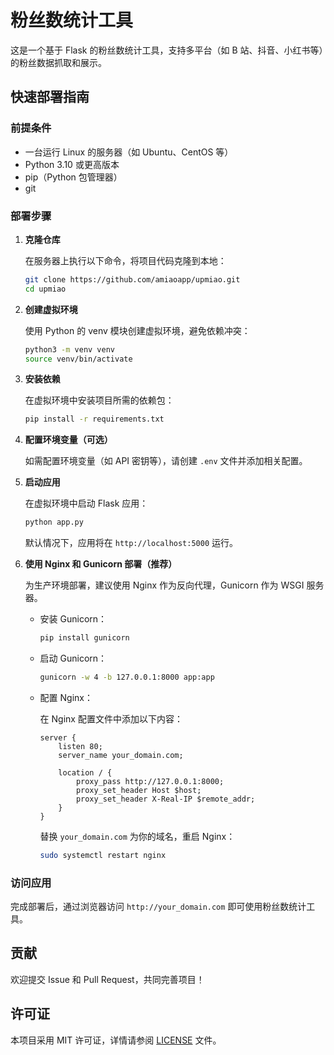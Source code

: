 # 粉丝数统计工具

这是一个基于 Flask 的粉丝数统计工具，支持多平台（如 B 站、抖音、小红书等）的粉丝数据抓取和展示。

## 快速部署指南

### 前提条件

- 一台运行 Linux 的服务器（如 Ubuntu、CentOS 等）
- Python 3.10 或更高版本
- pip（Python 包管理器）
- git

### 部署步骤

1. **克隆仓库**

   在服务器上执行以下命令，将项目代码克隆到本地：

   ```bash
   git clone https://github.com/amiaoapp/upmiao.git
   cd upmiao
   ```

2. **创建虚拟环境**

   使用 Python 的 venv 模块创建虚拟环境，避免依赖冲突：

   ```bash
   python3 -m venv venv
   source venv/bin/activate
   ```

3. **安装依赖**

   在虚拟环境中安装项目所需的依赖包：

   ```bash
   pip install -r requirements.txt
   ```

4. **配置环境变量（可选）**

   如需配置环境变量（如 API 密钥等），请创建 `.env` 文件并添加相关配置。

5. **启动应用**

   在虚拟环境中启动 Flask 应用：

   ```bash
   python app.py
   ```

   默认情况下，应用将在 `http://localhost:5000` 运行。

6. **使用 Nginx 和 Gunicorn 部署（推荐）**

   为生产环境部署，建议使用 Nginx 作为反向代理，Gunicorn 作为 WSGI 服务器。

   - 安装 Gunicorn：

     ```bash
     pip install gunicorn
     ```

   - 启动 Gunicorn：

     ```bash
     gunicorn -w 4 -b 127.0.0.1:8000 app:app
     ```

   - 配置 Nginx：

     在 Nginx 配置文件中添加以下内容：

     ```nginx
     server {
         listen 80;
         server_name your_domain.com;

         location / {
             proxy_pass http://127.0.0.1:8000;
             proxy_set_header Host $host;
             proxy_set_header X-Real-IP $remote_addr;
         }
     }
     ```

     替换 `your_domain.com` 为你的域名，重启 Nginx：

     ```bash
     sudo systemctl restart nginx
     ```

### 访问应用

完成部署后，通过浏览器访问 `http://your_domain.com` 即可使用粉丝数统计工具。

## 贡献

欢迎提交 Issue 和 Pull Request，共同完善项目！

## 许可证

本项目采用 MIT 许可证，详情请参阅 [LICENSE](LICENSE) 文件。
